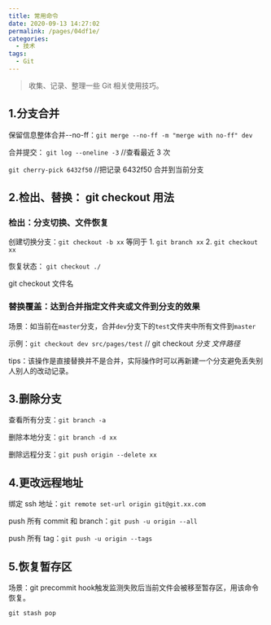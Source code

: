 ```yaml
---
title: 常用命令
date: 2020-09-13 14:27:02
permalink: /pages/04df1e/
categories:
  - 技术
tags:
  - Git
---
```


> 收集、记录、整理一些 Git 相关使用技巧。

## 1.分支合并

保留信息整体合并--no-ff：`git merge --no-ff -m "merge with no-ff" dev`

合并提交： `git log --oneline -3` //查看最近 3 次

`git cherry-pick 6432f50` //把记录 6432f50 合并到当前分支

## 2.检出、替换： git checkout 用法

### 检出：分支切换、文件恢复

创建切换分支：`git checkout -b xx` 等同于 1. `git branch xx` 2. `git checkout xx`

恢复状态： `git checkout ./`

git checkout 文件名

### 替换覆盖：达到合并指定文件夹或文件到分支的效果

场景：如当前在`master`分支，合并`dev`分支下的`test`文件夹中所有文件到`master`

示例：`git checkout dev src/pages/test` // git checkout *分支* *文件路径*

tips：该操作是直接替换并不是合并，实际操作时可以再新建一个分支避免丢失别人别人的改动记录。

## 3.删除分支

查看所有分支：`git branch -a`

删除本地分支：`git branch -d xx`

删除远程分支：`git push origin --delete xx`

## 4.更改远程地址

绑定 ssh 地址：`git remote set-url origin git@git.xx.com`

push 所有 commit 和 branch：`git push -u origin --all`

push 所有 tag：`git push -u origin --tags`

## 5.恢复暂存区

场景：git precommit hook触发监测失败后当前文件会被移至暂存区，用该命令恢复。

`git stash pop`
